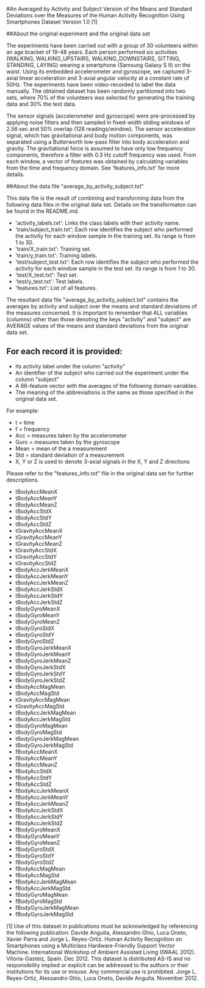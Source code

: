 #An Averaged by Activity and Subject Version of the Means and Standard Deviations over the Measures of the Human Activity Recognition Using Smartphones Dataset Version 1.0 [1]

##About the original experiment and the original data set

The experiments have been carried out with a group of 30 volunteers within an age bracket of 19-48 years.  Each person performed six activities (WALKING, WALKING_UPSTAIRS, WALKING_DOWNSTAIRS, SITTING, STANDING, LAYING) wearing a smartphone (Samsung Galaxy S II) on the waist.  Using its embedded accelerometer and gyroscope, we captured 3-axial linear acceleration and 3-axial angular velocity at a constant rate of 50Hz.  The experiments have been video-recorded to label the data manually.  The obtained dataset has been randomly partitioned into two sets, where 70% of the volunteers was selected for generating the training data and 30% the test data.

The sensor signals (accelerometer and gyroscope) were pre-processed by applying noise filters and then sampled in fixed-width sliding windows of 2.56 sec and 50% overlap (128 readings/window).  The sensor acceleration signal, which has gravitational and body motion components, was separated using a Butterworth low-pass filter into body acceleration and gravity.  The gravitational force is assumed to have only low frequency components, therefore a filter with 0.3 Hz cutoff frequency was used. From each window, a vector of features was obtained by calculating variables from the time and frequency domain.  See 'features_info.txt' for more details.

##About the data file "average_by_activity_subject.txt"

This data file is the result of combining and transforming data from the following data files in the original data set.  Details on the transformaton can be found in the README.md.

- 'activity_labels.txt': Links the class labels with their activity name.
- 'train/subject_train.txt': Each row identifies the subject who performed the activity for each window sample in the training set. Its range is from 1 to 30.
- 'train/X_train.txt': Training set.
- 'train/y_train.txt': Training labels.
- 'test/subject_test.txt': Each row identifies the subject who performed the activity for each window sample in the test set. Its range is from 1 to 30.
- 'test/X_test.txt': Test set.
- 'test/y_test.txt': Test labels.
- 'features.txt': List of all features.

The resultant data file "average_by_activity_subject.txt" contains the averages by activity and subject over the means and standard deviations of the measures concerned.  It is important to remember that ALL variables (columns) other than those denoting the keys "activity" and "subject" are AVERAGE values of the means and standard deviations from the original data set.

## For each record it is provided:

- Its activity label under the column "activity"
- An identifier of the subject who carried out the experiment under the column "subject"
- A 66-feature vector with the averages of the following domain variables.  
- The meaning of the abbreviations is the same as those specified in the original data set.  

For example:

- t = time
- f = frequency
- Acc = measures taken by the accelerometer
- Guro = measures taken by the gyroscope
- Mean = mean of the a measurement
- Std = standard deviation of a measurement
- X, Y or Z is used to denote 3-axial signals in the X, Y and Z directions

Please refer to the "features_info.txt" file in the original data set for further descriptions.

- tBodyAccMeanX
- tBodyAccMeanY
- tBodyAccMeanZ
- tBodyAccStdX
- tBodyAccStdY
- tBodyAccStdZ
- tGravityAccMeanX
- tGravityAccMeanY
- tGravityAccMeanZ
- tGravityAccStdX
- tGravityAccStdY
- tGravityAccStdZ
- tBodyAccJerkMeanX
- tBodyAccJerkMeanY
- tBodyAccJerkMeanZ
- tBodyAccJerkStdX
- tBodyAccJerkStdY
- tBodyAccJerkStdZ
- tBodyGyroMeanX
- tBodyGyroMeanY
- tBodyGyroMeanZ
- tBodyGyroStdX
- tBodyGyroStdY
- tBodyGyroStdZ
- tBodyGyroJerkMeanX
- tBodyGyroJerkMeanY
- tBodyGyroJerkMeanZ
- tBodyGyroJerkStdX
- tBodyGyroJerkStdY
- tBodyGyroJerkStdZ
- tBodyAccMagMean
- tBodyAccMagStd
- tGravityAccMagMean
- tGravityAccMagStd
- tBodyAccJerkMagMean
- tBodyAccJerkMagStd
- tBodyGyroMagMean
- tBodyGyroMagStd
- tBodyGyroJerkMagMean
- tBodyGyroJerkMagStd
- fBodyAccMeanX
- fBodyAccMeanY
- fBodyAccMeanZ
- fBodyAccStdX
- fBodyAccStdY
- fBodyAccStdZ
- fBodyAccJerkMeanX
- fBodyAccJerkMeanY
- fBodyAccJerkMeanZ
- fBodyAccJerkStdX
- fBodyAccJerkStdY
- fBodyAccJerkStdZ
- fBodyGyroMeanX
- fBodyGyroMeanY
- fBodyGyroMeanZ
- fBodyGyroStdX
- fBodyGyroStdY
- fBodyGyroStdZ
- fBodyAccMagMean
- fBodyAccMagStd
- fBodyAccJerkMagMean
- fBodyAccJerkMagStd
- fBodyGyroMagMean
- fBodyGyroMagStd
- fBodyGyroJerkMagMean
- fBodyGyroJerkMagStd

[1] Use of this dataset in publications must be acknowledged by referencing the following publication:
Davide Anguita, Alessandro Ghio, Luca Oneto, Xavier Parra and Jorge L. Reyes-Ortiz. Human Activity Recognition on Smartphones using a Multiclass Hardware-Friendly Support Vector Machine. International Workshop of Ambient Assisted Living (IWAAL 2012). Vitoria-Gasteiz, Spain. Dec 2012.  This dataset is distributed AS-IS and no responsibility implied or explicit can be addressed to the authors or their institutions for its use or misuse. Any commercial use is prohibited.  Jorge L. Reyes-Ortiz, Alessandro Ghio, Luca Oneto, Davide Anguita. November 2012.
